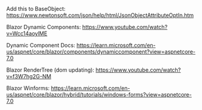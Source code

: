 Add this to BaseObject: https://www.newtonsoft.com/json/help/html/JsonObjectAttributeOptIn.htm

Blazor Dynamic Components: https://www.youtube.com/watch?v=Wcc14aoylME

Dynamic Component Docs: https://learn.microsoft.com/en-us/aspnet/core/blazor/components/dynamiccomponent?view=aspnetcore-7.0

Blazor RenderTree (dom updating): https://www.youtube.com/watch?v=f3W7hg2G-NM

Blazor Winforms: https://learn.microsoft.com/en-us/aspnet/core/blazor/hybrid/tutorials/windows-forms?view=aspnetcore-7.0
